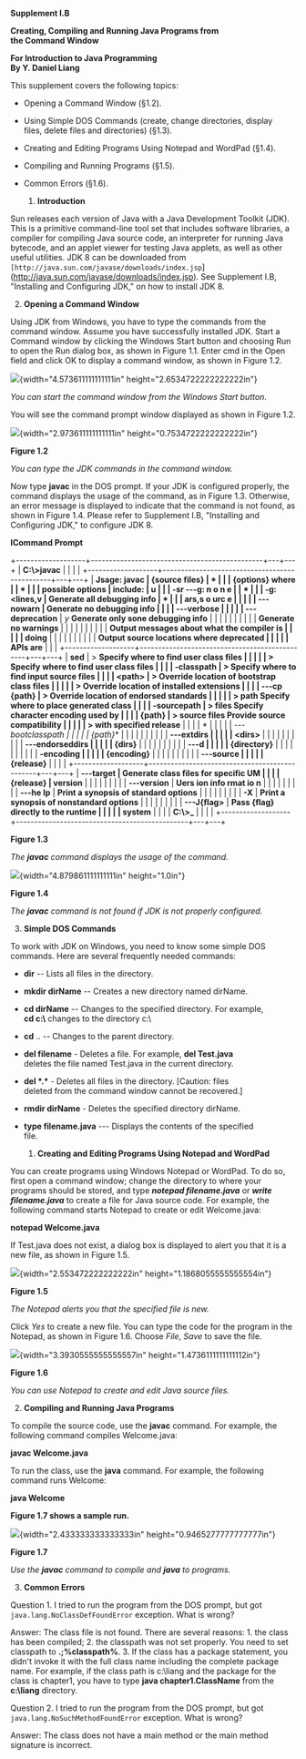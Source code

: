 **Supplement I.B**

**Creating, Compiling and Running Java Programs from\
the Command Window**

**For Introduction to Java Programming\
By Y. Daniel Liang**

This supplement covers the following topics:

-   Opening a Command Window (§1.2).

-   Using Simple DOS Commands (create, change directories, display  
files, delete files and directories) (§1.3).

-   Creating and Editing Programs Using Notepad and WordPad (§1.4).

-   Compiling and Running Programs (§1.5).

-   Common Errors (§1.6).

    1.  **Introduction**

Sun releases each version of Java with a Java Development Toolkit (JDK).
This is a primitive command-line tool set that includes software
libraries, a compiler for compiling Java source code, an interpreter for
running Java bytecode, and an applet viewer for testing Java applets, as
well as other useful utilities. JDK 8 can be downloaded from
`[http://java.sun.com/javase/downloads/index.jsp`](http://java.sun.com/javase/downloads/index.jsp).
See Supplement I.B, "Installing and Configuring JDK," on how to install
JDK 8.

2.  **Opening a Command Window**

Using JDK from Windows, you have to type the commands from the command
window. Assume you have successfully installed JDK. Start a Command
window by clicking the Windows Start button and choosing Run to open the
Run dialog box, as shown in Figure 1.1. Enter cmd in the Open field and
click OK to display a command window, as shown in Figure 1.2.

![](media/image1.jpeg){width="4.573611111111111in"
height="2.6534722222222222in"}

*You can start the command window from the Windows Start button.*

You will see the command prompt window displayed as shown in Figure 1.2.

![](media/image2.jpeg){width="2.973611111111111in"
height="0.7534722222222222in"}

**Figure 1.2**

*You can type the JDK commands in the command window.*

Now type **javac** in the DOS prompt. If your JDK is configured
properly, the command displays the usage of the command, as in Figure
1.3. Otherwise, an error message is displayed to indicate that the
command is not found, as shown in Figure 1.4. Please refer to Supplement
I.B, "Installing and Configuring JDK," to configure JDK 8.

**ICommand Prompt**

+-------------------+-----------------------------------------------+---+---+
| **C:\\\>javac**   |                                               |   |   |
+-------------------+-----------------------------------------------+---+---+
| **Jsage: javac    | **{source files}**                            | * |   |
| {options} where   |                                               | * |   |
| possible options  | **include:**                                  | u |   |
| -sr ---g: n o n e |                                               | * |   |
| -g:\<lines,v      | **Generate all debugging info**               | * |   |
| ars,s o urc e     |                                               |   |   |
| ---nowarn         | **Generate no debugging info**                |   |   |
| ---verbose        |                                               |   |   |
| ---deprecation**  | *y* **Generate only sone debugging info**     |   |   |
|                   |                                               |   |   |
|                   | **Generate no warnings**                      |   |   |
|                   |                                               |   |   |
|                   | **Output messages about what the compiler is  |   |   |
|                   | doing**                                       |   |   |
|                   |                                               |   |   |
|                   | **Output source locations where deprecated    |   |   |
|                   | APIs are**                                    |   |   |
+-------------------+-----------------------------------------------+---+---+
| **sed**           | > **Specify where to find user class files    |   |   |
|                   | > Specify where to find user class files      |   |   |
| **-classpath      | > Specify where to find input source files    |   |   |
| \<path\>**        | > Override location of bootstrap class files  |   |   |
|                   | > Override location of installed extensions   |   |   |
| **---cp {path}**  | > Override location of endorsed standards     |   |   |
|                   | > path Specify where to place generated class |   |   |
| **-sourcepath     | > files Specify character encoding used by    |   |   |
| {path}**          | > source files Provide source compatibility   |   |   |
|                   | > with specified release**                    |   |   |
| *                 |                                               |   |   |
| *---bootclasspath |                                               |   |   |
| {path}**          |                                               |   |   |
|                   |                                               |   |   |
| **---extdirs      |                                               |   |   |
| \<dirs\>**        |                                               |   |   |
|                   |                                               |   |   |
| **---endorseddirs |                                               |   |   |
| {dirs}**          |                                               |   |   |
|                   |                                               |   |   |
| **---d            |                                               |   |   |
| {directory}**     |                                               |   |   |
|                   |                                               |   |   |
| **-encoding       |                                               |   |   |
| {encoding}**      |                                               |   |   |
|                   |                                               |   |   |
| **---source       |                                               |   |   |
| {release}**       |                                               |   |   |
+-------------------+-----------------------------------------------+---+---+
| **---target       | **Generate class files for specific UM        |   |   |
| {release}**       | version**                                     |   |   |
|                   |                                               |   |   |
| **---version**    | **Uers ion info rmat io n**                   |   |   |
|                   |                                               |   |   |
| **---he Ip**      | **Print a synopsis of standard options**      |   |   |
|                   |                                               |   |   |
| **-X**            | **Print a synopsis of nonstandard options**   |   |   |
|                   |                                               |   |   |
| **---J{flag\>**   | **Pass {flag} directly to the runtime         |   |   |
|                   | system**                                      |   |   |
| **C:\\\>\_**      |                                               |   |   |
+-------------------+-----------------------------------------------+---+---+

**Figure 1.3**

*The **javac** command displays the usage of the command.*

![](media/image3.jpeg){width="4.879861111111111in" height="1.0in"}

**Figure 1.4**

*The **javac** command is not found if JDK is not properly configured.*

3.  **Simple DOS Commands**

To work with JDK on Windows, you need to know some simple DOS commands.
Here are several frequently needed commands:

-   **dir** \-- Lists all files in the directory.

-   **mkdir dirName** \-- Creates a new directory named dirName.

-   **cd dirName** \-- Changes to the specified directory. For example,  
**cd c:\\** changes to the directory c:\\

-   **cd** .. \-- Changes to the parent directory.

-   **del filename** - Deletes a file. For example, **del Test.java**  
deletes the file named Test.java in the current directory.

-   **del \*.\*** - Deletes all files in the directory. \[Caution: files  
deleted from the command window cannot be recovered.\]

-   **rmdir dirName** - Deletes the specified directory dirName.

-   **type filename.java** --- Displays the contents of the specified  
file.

    1.  **Creating and Editing Programs Using Notepad and WordPad**

You can create programs using Windows Notepad or WordPad. To do so,
first open a command window; change the directory to where your programs
should be stored, and type ***notepad filename.java*** or ***write
filename.java*** to create a file for Java source code. For example, the
following command starts Notepad to create or edit Welcome.java:

**notepad Welcome.java**

If Test.java does not exist, a dialog box is displayed to alert you that
it is a new file, as shown in Figure 1.5.

![](media/image4.jpeg){width="2.553472222222222in"
height="1.1868055555555554in"}

**Figure 1.5**

*The Notepad alerts you that the specified file is new.*

Click *Yes* to create a new file. You can type the code for the program
in the Notepad, as shown in Figure 1.6. Choose *File*, *Save* to save
the file.

![](media/image5.jpeg){width="3.3930555555555557in"
height="1.4736111111111112in"}

**Figure 1.6**

*You can use Notepad to create and edit Java source files.*

2.  **Compiling and Running Java Programs**

To compile the source code, use the **javac** command. For example, the
following command compiles Welcome.java:

**javac Welcome.java**

To run the class, use the **java** command. For example, the following
command runs Welcome:

**java Welcome**

**Figure 1.7 shows a sample run.**

![](media/image6.jpeg){width="2.433333333333333in"
height="0.9465277777777777in"}

**Figure 1.7**

*Use the **javac** command to compile and **java** to programs.*

3.  **Common Errors**

Question 1. I tried to run the program from the DOS prompt, but got
`java.lang.NoClassDefFoundError` exception. What is wrong?

Answer: The class file is not found. There are several reasons: 1. the
class has been compiled; 2. the classpath was not set properly. You need
to set classpath to **.;%classpath%**. 3. If the class has a package
statement, you didn't invoke it with the full class name including the
complete package name. For example, if the class path is c:\\liang and
the package for the class is chapter1, you have to type **java
chapter1.ClassName** from the **c:\\liang** directory.

Question 2. I tried to run the program from the DOS prompt, but got
`java.lang.NoSuchMethodFoundError` exception. What is wrong?

Answer: The class does not have a main method or the main method
signature is incorrect.
